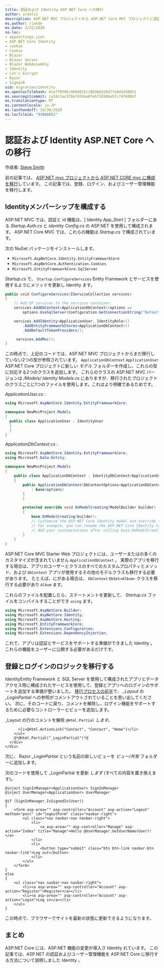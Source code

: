 ```yaml
---
title: 認証および Identity ASP.NET Core への移行
author: ardalis
description: ASP.NET MVC プロジェクトから ASP.NET Core MVC プロジェクトに認証と id を移行する方法について説明します。
ms.author: riande
ms.date: 3/22/2020
no-loc:
- appsettings.json
- ASP.NET Core Identity
- cookie
- Cookie
- Blazor
- Blazor Server
- Blazor WebAssembly
- Identity
- Let's Encrypt
- Razor
- SignalR
uid: migration/identity
ms.openlocfilehash: 8ceff0596c069d815c38b9bb526477a9d1430951
ms.sourcegitcommit: ca34c1ac578e7d3daa0febf1810ba5fc74f60bbf
ms.translationtype: MT
ms.contentlocale: ja-JP
ms.lasthandoff: 10/30/2020
ms.locfileid: "93060652"
---
```

# <a name="migrate-authentication-and-no-locidentity-to-aspnet-core"></a>認証および Identity ASP.NET Core への移行

作成者: [Steve Smith](https://ardalis.com/)

前の記事では、 [ASP.NET mvc プロジェクトから ASP.NET CORE mvc に構成を移行](xref:migration/configuration)しています。 この記事では、登録、ログイン、およびユーザー管理機能を移行します。

## <a name="configure-no-locidentity-and-membership"></a>Identityメンバーシップを構成する

ASP.NET MVC では、認証と id 機能は、[ Identity *App_Start* ] フォルダーにある *Startup.Auth.cs* と *Identity Config.cs* の ASP.NET を使用して構成されます。 ASP.NET Core MVC では、これらの機能は *Startup.cs* で構成されています。

次の NuGet パッケージをインストールします。

* `Microsoft.AspNetCore.Identity.EntityFrameworkCore`
* `Microsoft.AspNetCore.Authentication.Cookies`
* `Microsoft.EntityFrameworkCore.SqlServer`

*Startup.cs* で、 `Startup.ConfigureServices` Entity Framework とサービスを使用するようにメソッドを更新し Identity ます。

```csharp
public void ConfigureServices(IServiceCollection services)
{
    // Add EF services to the services container.
    services.AddDbContext<ApplicationDbContext>(options =>
        options.UseSqlServer(Configuration.GetConnectionString("DefaultConnection")));

    services.AddIdentity<ApplicationUser, IdentityRole>()
        .AddEntityFrameworkStores<ApplicationDbContext>()
        .AddDefaultTokenProviders();

     services.AddMvc();
}
```

この時点で、上記のコードでは、ASP.NET MVC プロジェクトからまだ移行していない2つの型が参照されています。 `ApplicationDbContext` `ApplicationUser` ASP.NET Core プロジェクトに新しい *モデル* フォルダーを作成し、これらの型に対応する2つのクラスを追加します。 これらのクラスの ASP.NET MVC バージョンは */Models/ Identity Models.cs* にありますが、移行されたプロジェクトのクラスごとに1つのファイルを使用します。これはより明確であるためです。

*ApplicationUser.cs* :

```csharp
using Microsoft.AspNetCore.Identity.EntityFrameworkCore;

namespace NewMvcProject.Models
{
  public class ApplicationUser : IdentityUser
  {
  }
}
```

*ApplicationDbContext.cs* :

```csharp
using Microsoft.AspNetCore.Identity.EntityFrameworkCore;
using Microsoft.Data.Entity;

namespace NewMvcProject.Models
{
    public class ApplicationDbContext : IdentityDbContext<ApplicationUser>
    {
        public ApplicationDbContext(DbContextOptions<ApplicationDbContext> options)
            : base(options)
        {
        }

        protected override void OnModelCreating(ModelBuilder builder)
        {
            base.OnModelCreating(builder);
            // Customize the ASP.NET Core Identity model and override the defaults if needed.
            // For example, you can rename the ASP.NET Core Identity table names and more.
            // Add your customizations after calling base.OnModelCreating(builder);
        }
    }
}
```

ASP.NET Core MVC Starter Web プロジェクトには、ユーザーまたはの多くのカスタマイズが含まれていません `ApplicationDbContext` 。 実際のアプリを移行する場合は、アプリのユーザーとクラスのすべてのカスタムプロパティとメソッド、および `DbContext` アプリが使用するその他のモデルクラスも移行する必要があります。 たとえば、にがある場合は、 `DbContext` `DbSet<Album>` クラスを移行する必要があり `Album` ます。

これらのファイルを配置したら、ステートメントを更新して、 *Startup.cs* ファイルをコンパイルすることができ `using` ます。

```csharp
using Microsoft.AspNetCore.Builder;
using Microsoft.AspNetCore.Identity;
using Microsoft.AspNetCore.Hosting;
using Microsoft.EntityFrameworkCore;
using Microsoft.Extensions.Configuration;
using Microsoft.Extensions.DependencyInjection;
```

これで、アプリは認証とサービスをサポートする準備ができました Identity 。 これらの機能をユーザーに公開する必要があるだけです。

## <a name="migrate-registration-and-login-logic"></a>登録とログインのロジックを移行する

IdentityEntity Framework と SQL Server を使用して構成されたアプリとデータアクセス用に構成されたサービスを使用して、登録とアプリへのログインのサポートを追加する準備が整いました。 [移行プロセスの前半](xref:migration/mvc#migrate-the-layout-file)で、 *_Layout* の *_LoginPartial* への参照がコメントアウトされていることを思い出してください。 次に、そのコードに戻り、コメントを解除し、ログイン機能をサポートするために必要なコントローラーとビューを追加します。

_Layout の行のコメントを解除 `@Html.Partial` *します。*

```cshtml
      <li>@Html.ActionLink("Contact", "Contact", "Home")</li>
    </ul>
    @*@Html.Partial("_LoginPartial")*@
  </div>
</div>
```

次に、 Razor *_LoginPartial* という名前の新しいビューを *ビュー/共有* フォルダーに追加します。

次のコードを使用して _LoginPartial を更新 *します* (すべての内容を置き換えます)。

```cshtml
@inject SignInManager<ApplicationUser> SignInManager
@inject UserManager<ApplicationUser> UserManager

@if (SignInManager.IsSignedIn(User))
{
    <form asp-area="" asp-controller="Account" asp-action="Logout" method="post" id="logoutForm" class="navbar-right">
        <ul class="nav navbar-nav navbar-right">
            <li>
                <a asp-area="" asp-controller="Manage" asp-action="Index" title="Manage">Hello @UserManager.GetUserName(User)!</a>
            </li>
            <li>
                <button type="submit" class="btn btn-link navbar-btn navbar-link">Log out</button>
            </li>
        </ul>
    </form>
}
else
{
    <ul class="nav navbar-nav navbar-right">
        <li><a asp-area="" asp-controller="Account" asp-action="Register">Register</a></li>
        <li><a asp-area="" asp-controller="Account" asp-action="Login">Log in</a></li>
    </ul>
}
```

この時点で、ブラウザーでサイトを最新の状態に更新できるようになります。

## <a name="summary"></a>まとめ

ASP.NET Core には、ASP.NET 機能の変更が導入さ Identity れています。 この記事では、ASP.NET の認証およびユーザー管理機能を ASP.NET Core に移行する方法について説明しました Identity 。
